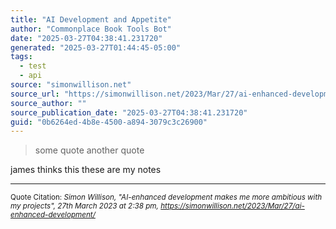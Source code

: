 ```yaml
---
title: "AI Development and Appetite"
author: "Commonplace Book Tools Bot"
date: "2025-03-27T04:38:41.231720"
generated: "2025-03-27T01:44:45-05:00"
tags:
  - test
  - api
source: "simonwillison.net"
source_url: "https://simonwillison.net/2023/Mar/27/ai-enhanced-development/"
source_author: ""
source_publication_date: "2025-03-27T04:38:41.231720"
guid: "0b6264ed-4b8e-4500-a894-3079c3c26900"
---
```


> some quote 
>another quote

james thinks this these are my notes

---

<sub>Quote Citation: <cite>Simon Willison, "AI-enhanced development makes me more ambitious with my projects", 27th March 2023 at 2:38 pm, <a href="https://simonwillison.net/2023/Mar/27/ai-enhanced-development/">https://simonwillison.net/2023/Mar/27/ai-enhanced-development/</a></cite></sub>
